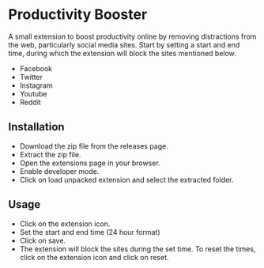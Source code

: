 # Productivity Booster

A small extension to boost productivity online by removing distractions from the
web, particularly social media sites. Start by setting a start and end time,
during which the extension will block the sites mentioned below.

- Facebook
- Twitter
- Instagram
- Youtube
- Reddit

## Installation

- Download the zip file from the releases page.
- Extract the zip file.
- Open the extensions page in your browser.
- Enable developer mode.
- Click on load unpacked extension and select the extracted folder.

## Usage

- Click on the extension icon.
- Set the start and end time (24 hour format)
- Click on save.
- The extension will block the sites during the set time. To reset the times,
  click on the extension icon and click on reset.
